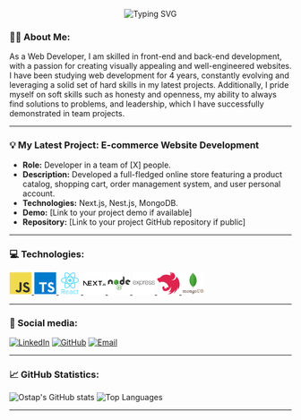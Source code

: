 <p align="center">
  <img src="https://readme-typing-svg.herokuapp.com?font=Fira+Code&size=20&pause=1000&color=007BFF&width=430&lines=Hello%2C+I'm+Prodaniuk+Ostap%3BWeb+Developer%3BProblem+Solver%3BTeam+Player!" alt="Typing SVG" />
</p>

### 👨‍💻 About Me:

As a Web Developer, I am skilled in front-end and back-end development, with a passion for creating visually appealing and well-engineered websites. I have been studying web development for 4 years, constantly evolving and leveraging a solid set of hard skills in my latest projects. Additionally, I pride myself on soft skills such as honesty and openness, my ability to always find solutions to problems, and leadership, which I have successfully demonstrated in team projects.

---

### 💡 My Latest Project: E-commerce Website Development

* **Role:** Developer in a team of [X] people.
* **Description:** Developed a full-fledged online store featuring a product catalog, shopping cart, order management system, and user personal account.
* **Technologies:** Next.js, Nest.js, MongoDB.
* **Demo:** [Link to your project demo if available]
* **Repository:** [Link to your project GitHub repository if public]

---

### 💻 Technologies:

<p align="left">
  <a href="https://developer.mozilla.org/en-US/docs/Web/JavaScript" target="_blank" rel="noreferrer">
    <img src="https://raw.githubusercontent.com/devicons/devicon/master/icons/javascript/javascript-original.svg" alt="javascript" width="40" height="40"/>
  </a>
  <a href="https://www.typescriptlang.org/" target="_blank" rel="noreferrer">
    <img src="https://raw.githubusercontent.com/devicons/devicon/master/icons/typescript/typescript-original.svg" alt="typescript" width="40" height="40"/>
  </a>
  <a href="https://react.dev/" target="_blank" rel="noreferrer">
    <img src="https://raw.githubusercontent.com/devicons/devicon/master/icons/react/react-original-wordmark.svg" alt="react" width="40" height="40"/>
  </a>
  <a href="https://nextjs.org/" target="_blank" rel="noreferrer">
    <img src="https://raw.githubusercontent.com/devicons/devicon/master/icons/nextjs/nextjs-original-wordmark.svg" alt="nextjs" width="40" height="40"/>
  </a>
  <a href="https://nodejs.org/en/" target="_blank" rel="noreferrer">
    <img src="https://raw.githubusercontent.com/devicons/devicon/master/icons/nodejs/nodejs-original-wordmark.svg" alt="nodejs" width="40" height="40"/>
  </a>
  <a href="https://expressjs.com/" target="_blank" rel="noreferrer">
    <img src="https://raw.githubusercontent.com/devicons/devicon/master/icons/express/express-original-wordmark.svg" alt="express" width="40" height="40"/>
  </a>
  <a href="https://nestjs.com/" target="_blank" rel="noreferrer">
    <img src="https://raw.githubusercontent.com/devicons/devicon/master/icons/nestjs/nestjs-plain.svg" alt="nestjs" width="40" height="40"/>
  </a>
  <a href="https://www.mongodb.com/" target="_blank" rel="noreferrer">
    <img src="https://raw.githubusercontent.com/devicons/devicon/master/icons/mongodb/mongodb-original-wordmark.svg" alt="mongodb" width="40" height="40"/>
  </a>
  </p>

---

### 🤝 Social media:

[![LinkedIn](https://img.shields.io/badge/LinkedIn-0077B5?style=for-the-badge&logo=linkedin&logoColor=white)](https://www.linkedin.com/in/your-linkedin-profile/)
[![GitHub](https://img.shields.io/badge/GitHub-100000?style=for-the-badge&logo=github&logoColor=white)](https://github.com/OstapoKapo)
[![Email](https://img.shields.io/badge/Gmail-D14836?style=for-the-badge&logo=gmail&logoColor=white)](mailto:your.email@example.com)

---

### 📈 GitHub Statistics:

![Ostap's GitHub stats](https://github-readme-stats.vercel.app/api?username=OstapoKapo&show_icons=true&theme=radical)
![Top Languages](https://github-readme-stats.vercel.app/api/top-langs/?username=OstapoKapo&layout=compact&theme=radical)

---
